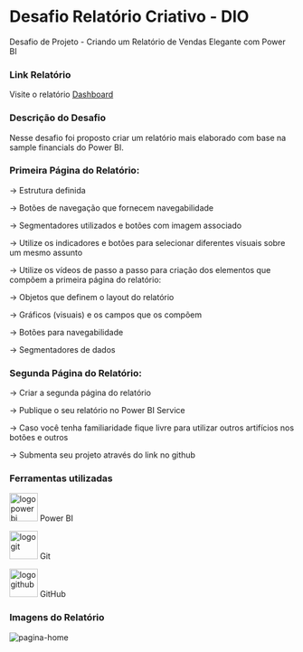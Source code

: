 # Desafio Relatório Criativo - DIO
Desafio de Projeto -  Criando um Relatório de Vendas Elegante com Power BI

### Link Relatório

Visite o relatório [Dashboard](https://app.powerbi.com/links/QQaIuR9cC-?ctid=6c60811c-739e-4044-a1d3-8c56a8a50c87&pbi_source=linkShare)

### Descrição do Desafio

Nesse desafio foi proposto criar um relatório mais elaborado com base na sample financials do Power BI. 

### Primeira Página do Relatório:

-> Estrutura definida 

-> Botões de navegação que fornecem navegabilidade 

-> Segmentadores utilizados e botões com imagem associado 

-> Utilize os indicadores e botões para selecionar diferentes visuais sobre um mesmo assunto 

 

-> Utilize os vídeos de passo a passo para criação dos elementos que compõem a primeira página do relatório: 

-> Objetos que definem o layout do relatório 

-> Gráficos (visuais) e os campos que os compõem 

-> Botões para navegabilidade 

-> Segmentadores de dados 


### Segunda Página do Relatório: 

-> Criar a segunda página do relatório 

-> Publique o seu relatório no Power BI Service 

-> Caso você tenha familiaridade fique livre para utilizar outros artifícios nos botões e outros 

-> Submenta seu projeto através do link no github 


### Ferramentas utilizadas

 <img src="https://th.bing.com/th/id/OIP.Y2cMLBWXZ3YA0cAP4NwOGgHaHa?pid=ImgDet&rs=1" alt="logo power bi" width="50" height="50"> Power BI

 <img src="https://wallpapercave.com/wp/wp3082278.jpg" alt="logo git" width="50" height="50"> Git

 <img src="https://th.bing.com/th/id/OIP.FZGVRUnLT0WHCUnE3lPNrwAAAA?pid=ImgDet&rs=1" alt="logo github" width="50" height="50"> GitHub

### Imagens do Relatório

![pagina-home](https://github.com/data1991/desafio-relatorio-criativo/assets/144493849/cd2d6278-0bdd-4ab5-a53b-d8e53333f909)

